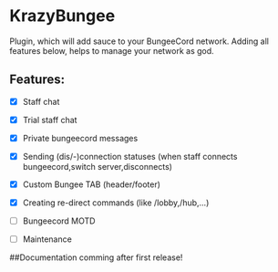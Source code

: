 # KrazyBungee

Plugin, which will add sauce to your BungeeCord network. 
Adding all features below, helps to manage your network as god.


## Features:

- [x] Staff chat
- [x] Trial staff chat
- [x] Private bungeecord messages
- [x] Sending (dis/-)connection statuses (when staff connects bungeecord,switch server,disconnects)
- [x] Custom Bungee TAB (header/footer)
- [x] Creating re-direct commands (like /lobby,/hub,...)
  

- [ ] Bungeecord MOTD 
- [ ] Maintenance


##Documentation comming after first release!